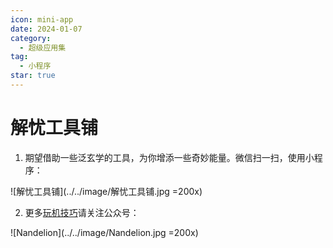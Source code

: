 ```yaml
---
icon: mini-app
date: 2024-01-07
category:
  - 超级应用集
tag:
  - 小程序
star: true
---
```


# 解忧工具铺

1. 期望借助一些泛玄学的工具，为你增添一些奇妙能量。微信扫一扫，使用小程序：

![解忧工具铺](../../image/解忧工具铺.jpg =200x)

2. 更多[玩机技巧](https://mp.weixin.qq.com/mp/appmsgalbum?__biz=Mzg5MDg3NzYwNg==&action=getalbum&album_id=2686321010140561411#wechat_redirect)请关注公众号：

![Nandelion](../../image/Nandelion.jpg =200x)